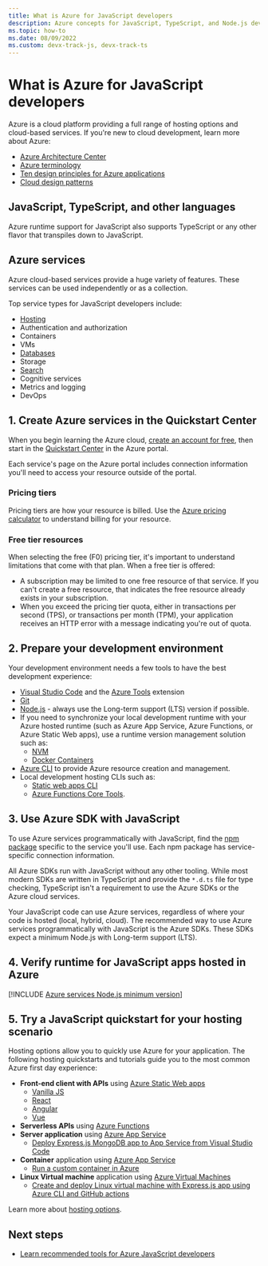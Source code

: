 ```yaml
---
title: What is Azure for JavaScript developers
description: Azure concepts for JavaScript, TypeScript, and Node.js developers. 
ms.topic: how-to
ms.date: 08/09/2022
ms.custom: devx-track-js, devx-track-ts
---
```


# What is Azure for JavaScript developers

Azure is a cloud platform providing a full range of hosting options and cloud-based services. If you're new to cloud development, learn more about Azure:

* [Azure Architecture Center](/azure/architecture/) 
* [Azure terminology](/azure/cloud-adoption-framework/ready/considerations/fundamental-concepts)
* [Ten design principles for Azure applications](/azure/architecture/guide/design-principles/)
* [Cloud design patterns](/azure/architecture/patterns/)

## JavaScript, TypeScript, and other languages

Azure runtime support for JavaScript also supports TypeScript or any other flavor that transpiles down to JavaScript. 

## Azure services

Azure cloud-based services provide a huge variety of features. These services can be used independently or as a collection.

Top service types for JavaScript developers include:

* [Hosting](../how-to/deploy-web-app.md)
* Authentication and authorization
* Containers
* VMs
* [Databases](https://azure.microsoft.com/product-categories/databases/)
* Storage
* [Search](/azure/search/tutorial-javascript-overview)
* Cognitive services
* Metrics and logging
* DevOps

## 1. Create Azure services in the Quickstart Center

When you begin learning the Azure cloud,  [create an account for free](https://azure.microsoft.com/free/?WT.mc_id=A261C142F), then start in the [Quickstart Center](https://ms.portal.azure.com/#blade/Microsoft_Azure_Resources/QuickstartCenterBlade) in the Azure portal.

Each service's page on the Azure portal includes connection information you'll need to access your resource outside of the portal. 

### Pricing tiers

Pricing tiers are how your resource is billed. Use the [Azure pricing calculator](https://azure.microsoft.com/pricing/calculator) to understand billing for your resource. 

### Free tier resources

When selecting the free (F0) pricing tier, it's important to understand limitations that come with that plan. When a free tier is offered:

* A subscription may be limited to one free resource of that service. If you can't create a free resource, that indicates the free resource already exists in your subscription.
* When you exceed the pricing tier quota, either in transactions per second (TPS), or transactions per month (TPM), your application receives an HTTP error with a message indicating you're out of quota. 

## 2. Prepare your development environment

Your development environment needs a few tools to have the best development experience:

* [Visual Studio Code](https://code.visualstudio.com/) and the [Azure Tools](https://marketplace.visualstudio.com/items?itemName=ms-vscode.vscode-node-azure-pack) extension
* [Git](https://git-scm.com/)
* [Node.js](https://nodejs.org/en/) - always use the Long-term support (LTS) version if possible. 
* If you need to synchronize your local development runtime with your Azure hosted runtime (such as Azure App Service, Azure Functions, or Azure Static Web apps), use a runtime version management solution such as:
  * [NVM](https://github.com/nvm-sh/nvm/blob/master/README.md) 
  * [Docker Containers](https://www.docker.com/)
* [Azure CLI](/cli/azure/install-azure-cli) to provide Azure resource creation and management. 
* Local development hosting CLIs such as: 
  * [Static web apps CLI](https://github.com/Azure/static-web-apps-cli)
  * [Azure Functions Core Tools](https://github.com/Azure/azure-functions-core-tools).

## 3. Use Azure SDK with JavaScript

To use Azure services programmatically with JavaScript, find the [npm package](../azure-sdk-library-package-index.md) specific to the service you'll use. Each npm package has service-specific connection information.

All Azure SDKs run with JavaScript without any other tooling. While most modern SDKs are written in TypeScript and provide the `*.d.ts` file for type checking, TypeScript isn't a requirement to use the Azure SDKs or the Azure cloud services. 

Your JavaScript code can use Azure services, regardless of where your code is hosted (local, hybrid, cloud). The recommended way to use Azure services programmatically with JavaScript is the Azure SDKs. These SDKs expect a minimum Node.js with Long-term support (LTS). 

## 4. Verify runtime for JavaScript apps hosted in Azure 

[!INCLUDE [Azure services Node.js minimum version](../includes/nodejs-runtime-for-azure-services.md)]

## 5. Try a JavaScript quickstart for your hosting scenario

Hosting options allow you to quickly use Azure for your application. The following hosting quickstarts and tutorials guide you to the most common Azure first day experience:

* **Front-end client with APIs** using [Azure Static Web apps](/azure/static-web-apps/)
    * [Vanilla JS](/azure/static-web-apps/getting-started?tabs=vanilla-javascript)
    * [React](/azure/static-web-apps/getting-started?tabs=react)
    * [Angular](/azure/static-web-apps/getting-started?tabs=angular)
    * [Vue](/azure/static-web-apps/getting-started?tabs=vue)
* **Serverless APIs** using [Azure Functions](/azure/azure-functions/)
* **Server application** using [Azure App Service](/azure/app-service/) 
    * [Deploy Express.js MongoDB app to App Service from Visual Studio Code](/azure/app-service/tutorial-nodejs-mongodb-app?tabs=azure-portal%2Cterminal-bash%2Cvscode-deploy%2Cdeploy-instructions-azportal%2Cdeploy-zip-linux-mac%2Cdeploy-instructions--zip-azcli)
* **Container** application using [Azure App Service](/azure/app-service/)
    * [Run a custom container in Azure](/azure/app-service/quickstart-custom-container?tabs=node&pivots=container-linux-vscode)
* **Linux Virtual machine** application using [Azure Virtual Machines](/azure/virtual-machines/)
    * [Create and deploy Linux virtual machine with Express.js app using Azure CLI and GitHub actions](/azure/developer/javascript/tutorial/run-nodejs-virtual-machine)

Learn more about [hosting options](../how-to/deploy-web-app.md).

## Next steps

* [Learn recommended tools for Azure JavaScript developers](../node-azure-tools.md)

